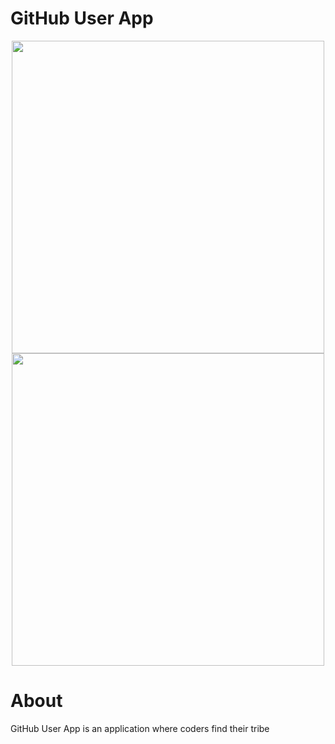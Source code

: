 <h1>GitHub User App</h1>

<center>
<img height=500 width=500 src="https://github.com/anisanurjanah/GitHub-User-App/assets/74089025/de19c896-b02f-4b09-8753-f8d7afeda2c4">
<img height=500 width=500 src="https://github.com/anisanurjanah/GitHub-User-App/assets/74089025/f339c7f3-0833-4fa3-ae56-90e8a10fbf95">
</center>

<h1>About</h1>
GitHub User App is an application where coders find their tribe
